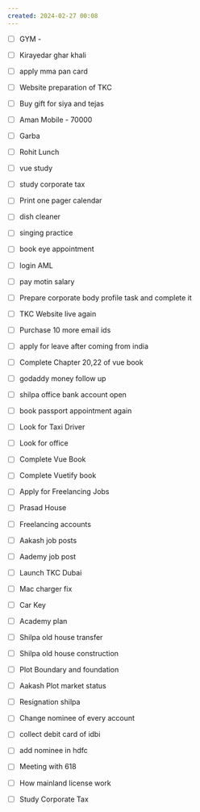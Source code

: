 ```yaml
---
created: 2024-02-27 00:08
---
```


- [ ] GYM - 
- [ ] Kirayedar ghar khali
- [ ] apply mma pan card
- [ ] Website preparation of TKC
- [ ] Buy gift for siya and tejas
- [ ] Aman Mobile - 70000
- [ ] Garba
- [ ] Rohit Lunch
- [ ] vue study
- [ ] study corporate tax
- [ ] Print one pager calendar
- [ ] dish cleaner
- [ ] singing practice
- [ ] book eye appointment
- [ ] login AML
- [ ] pay motin salary





- [ ] Prepare corporate body profile task and complete it
- [ ] TKC Website live again
- [ ] Purchase 10 more email ids
- [ ] apply for leave after coming from india
- [ ] Complete Chapter 20,22 of vue book
- [ ] godaddy money follow up
- [ ] shilpa office bank account open
- [ ] book passport appointment again
- [ ] Look for Taxi Driver
- [ ] Look for office
- [ ] Complete Vue Book 
- [ ] Complete Vuetify book
- [ ] Apply for Freelancing Jobs
- [ ] Prasad House 
- [ ] Freelancing accounts
- [ ] Aakash job posts
- [ ] Aademy job post
- [ ] Launch TKC Dubai
- [ ] Mac charger fix
- [ ] Car Key 
- [ ] Academy plan 
- [ ] Shilpa old house transfer
- [ ] Shilpa old house construction
- [ ] Plot Boundary and foundation 
- [ ] Aakash Plot market status
- [ ] Resignation shilpa
- [ ] Change nominee of every account
- [ ] collect debit card of idbi
- [ ] add nominee in hdfc 
- [ ] Meeting with 618
- [ ] How mainland license work
- [ ] Study Corporate Tax